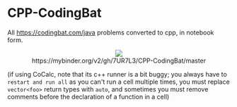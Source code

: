 # CPP-CodingBat
All https://codingbat.com/java problems converted to cpp, in notebook form.

<p align="center">
  <a href="https://mybinder.org/v2/gh/7UR7L3/CPP-CodingBat/master"><img src="https://mybinder.org/badge_logo.svg"></a>
  <br>
  https://mybinder.org/v2/gh/7UR7L3/CPP-CodingBat/master
</p>

(if using CoCalc, note that its c++ runner is a bit buggy; you always have to `restart and run all` as you can't run a cell multiple times, you must replace `vector<foo>` return types with `auto`, and sometimes you must remove comments before the declaration of a function in a cell)
